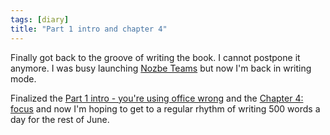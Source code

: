 ```yaml
---
tags: [diary]
title: "Part 1 intro and chapter 4"
---
```


Finally got back to the groove of writing the book. I cannot postpone it anymore. I was busy launching [Nozbe Teams](https://nozbe.com/) but now I'm back in writing mode.

Finalized the [Part 1 intro - you're using office wrong](/book/one) and the [Chapter 4: focus](/book/focus) and now I'm hoping to get to a regular rhythm of writing 500 words a day for the rest of June.